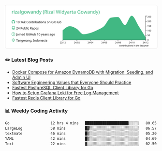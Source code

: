 ![profile-details](profile-summary-card-output/vue/0-profile-details.svg)

### :pencil2: Latest Blog Posts
<!-- BLOG-POST-LIST:START -->
- [Docker Compose for Amazon DynamoDB with Migration, Seeding, and Admin UI](https://medium.com/geekculture/docker-compose-for-amazon-dynamodb-with-migration-seeding-and-admin-ui-db11a348cc6a?source=rss-5763b0f1aba6------2)
- [Software Engineering Values that Everyone Should Practice](https://levelup.gitconnected.com/software-engineering-values-that-everyone-should-practice-c980d00cd103?source=rss-5763b0f1aba6------2)
- [Fastest PostgreSQL Client Library for Go](https://levelup.gitconnected.com/fastest-postgresql-client-library-for-go-579fa97909fb?source=rss-5763b0f1aba6------2)
- [How to Setup Grafana Loki for Free Log Management](https://levelup.gitconnected.com/how-to-setup-grafana-loki-for-free-log-management-ceb60558503c?source=rss-5763b0f1aba6------2)
- [Fastest Redis Client Library for Go](https://levelup.gitconnected.com/fastest-redis-client-library-for-go-7993f618f5ab?source=rss-5763b0f1aba6------2)
<!-- BLOG-POST-LIST:END -->

### 📊 Weekly Coding Activity
<!--START_SECTION:waka-->

```txt
Go                   12 hrs 4 mins   ████████████████████░░░░░   80.65 %
LargeLog             58 mins         █▓░░░░░░░░░░░░░░░░░░░░░░░   06.57 %
textmate             46 mins         █▒░░░░░░░░░░░░░░░░░░░░░░░   05.20 %
YAML                 42 mins         █▒░░░░░░░░░░░░░░░░░░░░░░░   04.69 %
Text                 22 mins         ▓░░░░░░░░░░░░░░░░░░░░░░░░   02.50 %
```

<!--END_SECTION:waka-->
